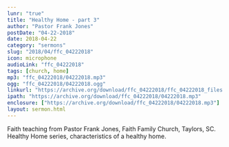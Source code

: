 ```yaml
---
lunr: "true"
title: "Healthy Home - part 3"
author: "Pastor Frank Jones"
postDate: "04-22-2018"
date: 2018-04-22
category: "sermons"
slug: "2018/04/ffc_04222018"
icon: microphone
audioLink: "ffc_04222018"
tags: [church, home]
mp3: "ffc_04222018/04222018.mp3"
ogg: "ffc_04222018/04222018.ogg"
linkurl: "https://archive.org/download/ffc_04222018/ffc_04222018_files.xml"
ipath: "https://archive.org/download/ffc_04222018/04222018.mp3"
enclosure: ["https://archive.org/download/ffc_04222018/04222018.mp3"]
layout: sermon.html
---
```


Faith teaching from Pastor Frank Jones, Faith Family Church, Taylors, SC.  Healthy Home series, characteristics of a healthy home.
